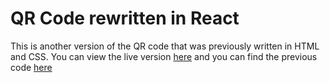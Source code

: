 # QR Code rewritten in React

This is another version of the QR code that was previously written in HTML and CSS. You can view the live version [here](https://qr-code-react-ngww.vercel.app) and you can find the previous code [here](https://github.com/ngww/QR-Code.git)
